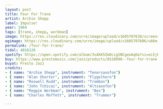 ```yaml
---
layout: post
title: Four For Trane
artist: Archie Shepp
label: Impulse!
year: 1964
tags: [trane, shepp, workman]
image: https://res.cloudinary.com/urre/image/upload/v1605707638/screenshots/lv9grinv835lzb4yvtzn.jpg
ogimage: https://res.cloudinary.com/urre/image/upload/v1605707686/u66mj7dfvpfe1kifgjli.jpg
permalink: /four-for-trane/
tidal: 4016126
spotify: https://open.spotify.com/album/3sAkK5Zm8cigSNCgeoAqOa?si=eL5jE86eS1a_iJfc1taElg
buy: https://www.prestomusic.com/jazz/products/8518990--four-for-trane
buyat: Presto Jazz
credits:
- { name: "Archie Shepp", instrument: "Tenorsaxofon"}
- { name: "Alan Shorter", instrument: "Flygelhorn"}
- { name: "Roswell Rudd", instrument: "Trombon"}
- { name: "John Tchicai", instrument: "Altsaxofon"}
- { name: "Reggie Workman", instrument: "Bas"}
- { name: "Charles Moffett", instrument: "Trummor"}

---
```

